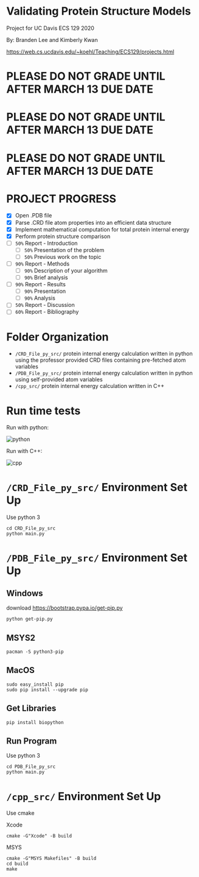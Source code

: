 # Validating Protein Structure Models
Project for UC Davis ECS 129 2020

By: Branden Lee and Kimberly Kwan

https://web.cs.ucdavis.edu/~koehl/Teaching/ECS129/projects.html

# PLEASE DO NOT GRADE UNTIL AFTER MARCH 13 DUE DATE
# PLEASE DO NOT GRADE UNTIL AFTER MARCH 13 DUE DATE
# PLEASE DO NOT GRADE UNTIL AFTER MARCH 13 DUE DATE

# PROJECT PROGRESS
- [x] Open .PDB file
- [X] Parse .CRD file atom properties into an efficient data structure
- [X] Implement mathematical computation for total protein internal energy
- [X] Perform protein structure comparison
- [ ] `50%` Report - Introduction
  - [ ] `50%` Presentation of the problem
  - [ ] `50%` Previous work on the topic
- [ ] `90%` Report - Methods
  - [ ] `90%` Description of your algorithm
  - [ ] `90%` Brief analysis
- [ ] `90%` Report - Results
  - [ ] `90%` Presentation
  - [ ] `90%` Analysis
- [ ] `50%` Report - Discussion
- [ ] `60%` Report - Bibliography

# Folder Organization
* `/CRD_File_py_src/` protein internal energy calculation written in python using the professor provided CRD files containing pre-fetched atom variables
* `/PDB_File_py_src/` protein internal energy calculation written in python using self-provided atom variables
* `/cpp_src/` protein internal energy calculation written in C++

# Run time tests

Run with python:

![python](https://github.com/UC-Davis-ECS-129-Project/Protein-Internal-Energy/blob/master/share/console-run-py_D20200227.png)

Run with C++:

![cpp](https://raw.githubusercontent.com/UC-Davis-ECS-129-Project/Protein-Internal-Energy/master/share/console-run-cpp_D20200227.png)

# `/CRD_File_py_src/` Environment Set Up
Use python 3
```shell
cd CRD_File_py_src
python main.py
```

# `/PDB_File_py_src/` Environment Set Up
## Windows
download https://bootstrap.pypa.io/get-pip.py
```shell
python get-pip.py
```

## MSYS2
```shell
pacman -S python3-pip
```

## MacOS
```shell
sudo easy_install pip
sudo pip install --upgrade pip
```

## Get Libraries
```shell
pip install biopython
```

## Run Program
Use python 3
```shell
cd PDB_File_py_src
python main.py
```

# `/cpp_src/` Environment Set Up
Use cmake

Xcode
```shell
cmake -G"Xcode" -B build
```

MSYS
```shell
cmake -G"MSYS Makefiles" -B build
cd build
make
```
